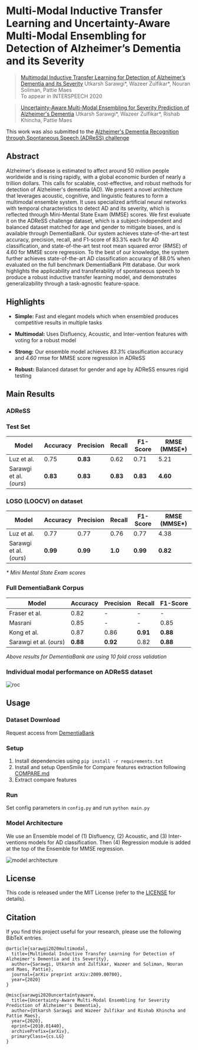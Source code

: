# Multi-Modal Inductive Transfer Learning and Uncertainty-Aware Multi-Modal Ensembling for Detection of Alzheimer’s Dementia and its Severity

> [Multimodal Inductive Transfer Learning for Detection of Alzheimer’s Dementia and its Severity](https://arxiv.org/abs/2009.00700)
> Utkarsh Sarawgi\*, Wazeer Zulfikar\*, Nouran Soliman, Pattie Maes  
> To appear in INTERSPEECH 2020 

> [Uncertainty-Aware Multi-Modal Ensembling for Severity Prediction of Alzheimer's Dementia](https://arxiv.org/abs/2010.01440)
> Utkarsh Sarawgi\*, Wazeer Zulfikar\*, Rishab Khincha, Pattie Maes 

This work was also submitted to the [Alzheimer's Dementia Recognition through Spontaneous Speech (ADReSS) challenge](http://www.homepages.ed.ac.uk/sluzfil/ADReSS/)

## Abstract

Alzheimer's disease is estimated to affect around 50 million people worldwide and is rising rapidly, with a global economic burden of nearly a trillion dollars. This calls for scalable, cost-effective, and robust methods for detection of Alzheimer's dementia (AD). We present a novel architecture that leverages acoustic, cognitive, and linguistic features to form a multimodal ensemble system. It uses specialized artificial neural networks with temporal characteristics to detect AD and its severity, which is reflected through Mini-Mental State Exam (MMSE) scores. We first evaluate it on the ADReSS challenge dataset, which is a subject-independent and balanced dataset matched for age and gender to mitigate biases, and is available through DementiaBank. Our system achieves state-of-the-art test accuracy, precision, recall, and F1-score of 83.3\% each for AD classification, and state-of-the-art test root mean squared error (RMSE) of 4.60 for MMSE score regression. To the best of our knowledge, the system further achieves state-of-the-art AD classification accuracy of 88.0\% when evaluated on the full benchmark DementiaBank Pitt database. Our work highlights the applicability and transferability of spontaneous speech to produce a robust inductive transfer learning model, and demonstrates generalizability through a task-agnostic feature-space.

## Highlights

- **Simple:** Fast and elegant models which when ensembled produces competitive results in multiple tasks

- **Multimodal:** Uses Disfluency, Acoustic, and Inter-vention features with voting for a robust model

- **Strong:** Our ensemble model achieves _83.3\%_ classification accuracy and _4.60_ rmse for MMSE score regression in ADReSS

- **Robust:** Balanced dataset for gender and age by ADReSS ensures rigid testing

## Main Results

### ADReSS

### Test Set

| Model                 | Accuracy | Precision | Recall | F1-Score | RMSE (MMSE\*)|
|-----------------------|----------|-----------|--------|----------|--------------|
| Luz et al.            | 0.75     | **0.83**      | 0.62   | 0.71     | 5.21         |
| Sarawgi et al. (_ours_) | **0.83**     | **0.83**     | **0.83**   | **0.83**     | **4.60**         |

### LOSO (LOOCV) on dataset

| Model                 | Accuracy | Precision | Recall | F1-Score | RMSE (MMSE\*)|
|-----------------------|----------|-----------|--------|----------|--------------|
| Luz et al.            | 0.77     |  0.77     | 0.76   | 0.77     | 4.38         |
| Sarawgi et al. (_ours_) | **0.99**     | **0.99**     | **1.0**   | **0.99**     | **0.82**         |

_\* Mini Mental State Exam scores_

### Full DementiaBank Corpus

| Model                 | Accuracy | Precision | Recall | F1-Score |
|-----------------------|----------|-----------|--------|----------|
| Fraser et al.         | 0.82     | -         | -      | -        |
| Masrani               | 0.85     | -         | -      | 0.85     |
| Kong et al.           | 0.87     | 0.86      | **0.91**   | **0.88**     |
| Sarawgi et al. (_ours_) | **0.88**     | **0.92**      | 0.82   | **0.88**     |

*Above results for DementiaBank are using 10 fold cross validation*

### Individual modal performance on ADReSS dataset

![roc](https://github.com/wazeerzulfikar/ad-mmse/blob/master/img/roc.png)

## Usage 

### Dataset Download

Request access from [DementiaBank](https://dementia.talkbank.org/)

### Setup

1. Install dependencies using `pip install -r requirements.txt`
2. Install and setup OpenSmile for Compare features extraction following [COMPARE.md](https://github.com/wazeerzulfikar/ad-mmse/blob/master/COMPARE.md)
3. Extract compare features

### Run

Set config parameters in `config.py` and run `python main.py`

### Model Architecture
We use an Ensemble model of (1) Disfluency, (2) Acoustic, and (3) Inter-ventions models for AD classification.
Then (4) Regression module is added at the top of the Ensemble for MMSE regression.

![model architecture](https://github.com/wazeerzulfikar/ad-mmse/blob/master/img/model_final.jpeg)

## License

This code is released under the MIT License (refer to the [LICENSE](https://github.com/wazeerzulfikar/ad-mmse/blob/master/LICENSE) for details).

## Citation

If you find this project useful for your research, please use the following BibTeX entries.

    @article{sarawgi2020multimodal,
      title={Multimodal Inductive Transfer Learning for Detection of Alzheimer's Dementia and its Severity},
      author={Sarawgi, Utkarsh and Zulfikar, Wazeer and Soliman, Nouran and Maes, Pattie},
      journal={arXiv preprint arXiv:2009.00700},
      year={2020}
    }
    
    @misc{sarawgi2020uncertaintyaware,
      title={Uncertainty-Aware Multi-Modal Ensembling for Severity Prediction of Alzheimer's Dementia}, 
      author={Utkarsh Sarawgi and Wazeer Zulfikar and Rishab Khincha and Pattie Maes},
      year={2020},
      eprint={2010.01440},
      archivePrefix={arXiv},
      primaryClass={cs.LG}
    }
